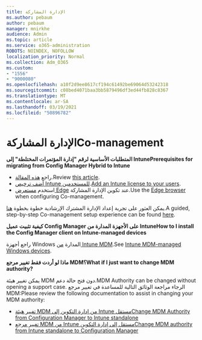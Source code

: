 ```yaml
---
title: الإدارة المشاركة
ms.author: pebaum
author: pebaum
manager: mnirkhe
audience: Admin
ms.topic: article
ms.service: o365-administration
ROBOTS: NOINDEX, NOFOLLOW
localization_priority: Normal
ms.collection: Adm_O365
ms.custom:
- "1556"
- "9000080"
ms.openlocfilehash: a10f2d9ee8617cf194c61492be69064d53242318
ms.sourcegitcommit: c08bed4071baa3bb5879496df3ed44fb828c8367
ms.translationtype: MT
ms.contentlocale: ar-SA
ms.lasthandoff: 03/19/2021
ms.locfileid: "50896782"
---
```

# <a name="co-management"></a><span data-ttu-id="1040d-102">الإدارة المشاركة</span><span class="sxs-lookup"><span data-stu-id="1040d-102">Co-management</span></span>

<span data-ttu-id="1040d-103">**المتطلبات الأساسية لرقم "إدارة المؤتمرات المختلطة" إلى Intune**</span><span class="sxs-lookup"><span data-stu-id="1040d-103">**Prerequisites for migrating from Config Manager Hybrid to Intune**</span></span>

- <span data-ttu-id="1040d-104">راجع [هذه المقالة](https://docs.microsoft.com/mem/configmgr/mdm/understand/what-happened-to-hybrid).</span><span class="sxs-lookup"><span data-stu-id="1040d-104">Review [this article](https://docs.microsoft.com/mem/configmgr/mdm/understand/what-happened-to-hybrid).</span></span>
- <span data-ttu-id="1040d-105">[أضف ترخيص Intune للمستخدمين](https://docs.microsoft.com/mem/intune/fundamentals/licenses-assign).</span><span class="sxs-lookup"><span data-stu-id="1040d-105">[Add an Intune license to your users](https://docs.microsoft.com/mem/intune/fundamentals/licenses-assign).</span></span>
- <span data-ttu-id="1040d-106">استخدم [مستعرض Edge](https://www.microsoft.com/edge) عند تكوين الإدارة المشاركة.</span><span class="sxs-lookup"><span data-stu-id="1040d-106">Use the [Edge browser](https://www.microsoft.com/edge) when configuring Co-management.</span></span>

<span data-ttu-id="1040d-107">يمكن العثور على تجربة إعداد الإدارة المشترك الإرشادية خطوة بخطوة [هنا](https://admin.microsoft.com/AdminPortal/Home?#/modernonboarding/comanagesetupguide).</span><span class="sxs-lookup"><span data-stu-id="1040d-107">A guided, step-by-step Co-management setup experience can be found [here](https://admin.microsoft.com/AdminPortal/Home?#/modernonboarding/comanagesetupguide).</span></span>

<span data-ttu-id="1040d-108">**كيفية تثبيت عميل Config Manager على الأجهزة المدارة من Intune**</span><span class="sxs-lookup"><span data-stu-id="1040d-108">**How to I install the Config Manager client on Intune-managed devices**</span></span>

<span data-ttu-id="1040d-109">راجع أجهزة Windows المدارة [من Intune MDM](https://docs.microsoft.com/mem/configmgr/core/clients/deploy/deploy-clients-to-windows-computers#bkmk_mdm).</span><span class="sxs-lookup"><span data-stu-id="1040d-109">See [Intune MDM-managed Windows devices](https://docs.microsoft.com/mem/configmgr/core/clients/deploy/deploy-clients-to-windows-computers#bkmk_mdm).</span></span>

<span data-ttu-id="1040d-110">**ماذا لو أردت فقط تغيير مرجع MDM؟**</span><span class="sxs-lookup"><span data-stu-id="1040d-110">**What if I just want to change MDM authority?**</span></span>

<span data-ttu-id="1040d-111">يمكن تغيير هيئة MDM دون فتح حالة دعم.</span><span class="sxs-lookup"><span data-stu-id="1040d-111">MDM Authority can be changed without opening a support case.</span></span> <span data-ttu-id="1040d-112">الرجاء مراجعة الوثائق التالية للمساعدة في تغيير مرجع MDM:</span><span class="sxs-lookup"><span data-stu-id="1040d-112">Please review the following documentation to assist in changing your MDM authority:</span></span>

- [<span data-ttu-id="1040d-113">تغيير هيئة MDM من إدارة التكوين إلى Intune مستقل</span><span class="sxs-lookup"><span data-stu-id="1040d-113">Change MDM Authority from Configuration Manager to Intune standalone</span></span>](https://docs.microsoft.com/mem/configmgr/mdm/understand/what-happened-to-hybrid)
- [<span data-ttu-id="1040d-114">تغيير مرجع MDM من Intune مستقل إلى إدارة التكوين</span><span class="sxs-lookup"><span data-stu-id="1040d-114">Change MDM authority from Intune standalone to Configuration Manager</span></span>](https://docs.microsoft.com/mem/configmgr/mdm/understand/what-happened-to-hybrid)
